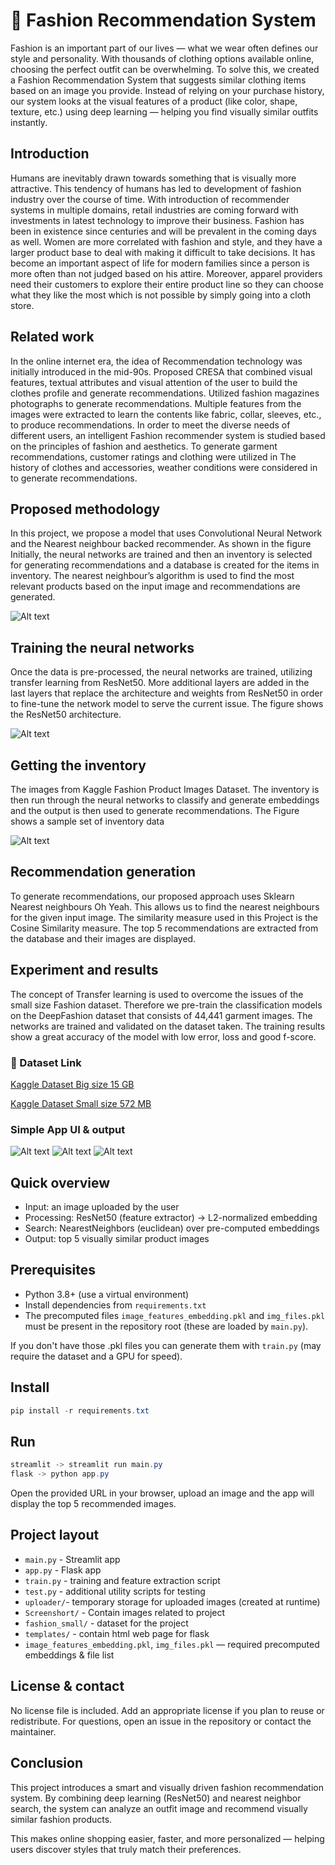 # 👗 Fashion Recommendation System
Fashion is an important part of our lives — what we wear often defines our style and personality. With thousands of clothing options available online, choosing the perfect outfit can be overwhelming.
To solve this, we created a Fashion Recommendation System that suggests similar clothing items based on an image you provide.
Instead of relying on your purchase history, our system looks at the visual features of a product (like color, shape, texture, etc.) using deep learning — helping you find visually similar outfits instantly.


## Introduction
Humans are inevitably drawn towards something that is visually more attractive. This tendency of 
humans has led to development of fashion industry over the course of time. With introduction of 
recommender systems in multiple domains, retail industries are coming forward with investments in 
latest technology to improve their business. Fashion has been in existence since centuries and will be 
prevalent in the coming days as well. Women are more correlated with fashion and style, and they 
have a larger product base to deal with making it difficult to take decisions. It has become an important 
aspect of life for modern families since a person is more often than not judged based on his attire. 
Moreover, apparel providers need their customers to explore their entire product line so they can 
choose what they like the most which is not possible by simply going into a cloth store.


## Related work
In the online internet era, the idea of Recommendation technology was initially introduced in the mid-90s. Proposed CRESA that combined visual features, textual attributes and visual attention of 
the user to build the clothes profile and generate recommendations. Utilized fashion magazines 
photographs to generate recommendations. Multiple features from the images were extracted to learn 
the contents like fabric, collar, sleeves, etc., to produce recommendations. In order to meet the 
diverse needs of different users, an intelligent Fashion recommender system is studied based on 
the principles of fashion and aesthetics. To generate garment recommendations, customer ratings and 
clothing were utilized in The history of clothes and accessories, weather conditions were 
considered in to generate recommendations.


##  Proposed methodology
In this project, we propose a model that uses Convolutional Neural Network and the Nearest 
neighbour backed recommender. As shown in the figure Initially, the neural networks are trained and then 
an inventory is selected for generating recommendations and a database is created for the items in 
inventory. The nearest neighbour’s algorithm is used to find the most relevant products based on the 
input image and recommendations are generated.

![Alt text](Screenshort/work-flow-model.png)


## Training the neural networks

Once the data is pre-processed, the neural networks are trained, utilizing transfer learning 
from ResNet50. More additional layers are added in the last layers that replace the architecture and 
weights from ResNet50 in order to fine-tune the network model to serve the current issue. The figure
 shows the ResNet50 architecture.

![Alt text](Screenshort/ResNet50%20Architecture.png)


## Getting the inventory

The images from Kaggle Fashion Product Images Dataset. The 
inventory is then run through the neural networks to classify and generate embeddings and the output 
is then used to generate recommendations. The Figure shows a sample set of inventory data

![Alt text](Screenshort/inventry-collection.png)


## Recommendation generation

To generate recommendations, our proposed approach uses Sklearn Nearest neighbours Oh Yeah. This allows us to find the nearest neighbours for the 
given input image. The similarity measure used in this Project is the Cosine Similarity measure. The top 5 
recommendations are extracted from the database and their images are displayed.


## Experiment and results

The concept of Transfer learning is used to overcome the issues of the small size Fashion dataset. 
Therefore we pre-train the classification models on the DeepFashion dataset that consists of 44,441
garment images. The networks are trained and validated on the dataset taken. The training results 
show a great accuracy of the model with low error, loss and good f-score.


### 🧺 Dataset Link

[Kaggle Dataset Big size 15 GB](https://www.kaggle.com/paramaggarwal/fashion-product-images-dataset)

[Kaggle Dataset Small size 572 MB](https://www.kaggle.com/paramaggarwal/fashion-product-images-small)


### Simple App UI & output

![Alt text](Screenshort/webpage-interface.png)
![Alt text](Screenshort/webpage-interface-upload.png)
![Alt text](Screenshort/webpage-interface-recommend.png)


## Quick overview

- Input: an image uploaded by the user
- Processing: ResNet50 (feature extractor) -> L2-normalized embedding
- Search: NearestNeighbors (euclidean) over pre-computed embeddings
- Output: top 5 visually similar product images


## Prerequisites

- Python 3.8+ (use a virtual environment)
- Install dependencies from `requirements.txt`
- The precomputed files `image_features_embedding.pkl` and `img_files.pkl` must be present
  in the repository root (these are loaded by `main.py`).

If you don't have those .pkl files you can generate them with `train.py` (may require the dataset
and a GPU for speed).


## Install

```powershell
pip install -r requirements.txt
```

## Run

```powershell
streamlit -> streamlit run main.py
flask -> python app.py
```

Open the provided URL in your browser, upload an image and the app will display the top 5
recommended images.


## Project layout

- `main.py`  - Streamlit app 
- `app.py`   - Flask app
- `train.py` - training and feature extraction script
- `test.py`  - additional utility scripts for testing
- `uploader/`- temporary storage for uploaded images (created at runtime)
- `Screenshort/`   - Contain images related to project  
- `fashion_small/` - dataset for the project
- `templates/` - contain html web page for flask
- `image_features_embedding.pkl`, `img_files.pkl` — required precomputed embeddings & file list


## License & contact

No license file is included. Add an appropriate license if you plan to reuse or redistribute.
For questions, open an issue in the repository or contact the maintainer.


## Conclusion

This project introduces a smart and visually driven fashion recommendation system.
By combining deep learning (ResNet50) and nearest neighbor search, the system can analyze an outfit image and recommend visually similar fashion products.

This makes online shopping easier, faster, and more personalized — helping users discover styles that truly match their preferences.
